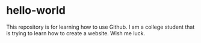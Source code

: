 # hello-world
This repository is for learning how to use Github.
I am a college student that is trying to learn how to create a website. Wish me luck.
